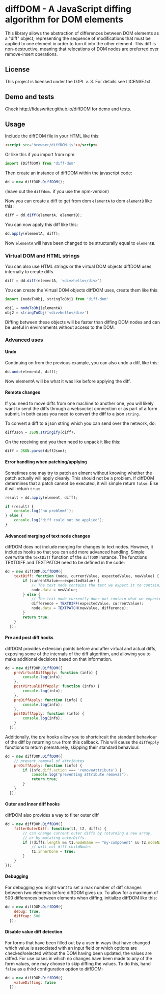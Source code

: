 # diffDOM - A JavaScript diffing algorithm for DOM elements

This library allows the abstraction of differences between DOM
elements as a "diff" object, representing the sequence of modifications
that must be applied to one element in order to turn it into the other
element. This diff is non-destructive, meaning that relocations of
DOM nodes are preferred over remove-insert operations.

## License

This project is licensed under the LGPL v. 3. For details see LICENSE.txt.

## Demo and tests

Check http://fiduswriter.github.io/diffDOM for demo and tests.

## Usage

Include the diffDOM file in your HTML like this:
```html
<script src="browser/diffDOM.js"></script>
```

Or like this if you import from npm:
```js
import {DiffDOM} from "diff-dom"
```

Then create an instance of diffDOM within the javascript code:
```js
dd = new diffDOM.DiffDOM();
```

(leave out the `diffdom.` if you use the npm-version)

Now you can create a diff to get from dom `elementA` to dom `elementB` like this:
```js
diff = dd.diff(elementA, elementB);
```

You can now apply this diff like this:
```js
dd.apply(elementA, diff);
```
Now `elementA` will have been changed to be structurally equal to `elementB`.

### Virtual DOM and HTML strings

You can also use HTML strings or the virtual DOM objects diffDOM uses internally to create diffs.

```js
diff = dd.diff(elementA, '<div>hello</div>')
```

You can create the Virtual DOM objects diffDOM uses, create them like this:

```js
import {nodeToObj, stringToObj} from "diff-dom"

obj1 = nodeToObj(elementA)
obj2 = stringToObj('<div>hello</div>')
```

Diffing between these objects will be faster than diffing DOM nodes and can be useful in environments
without access to the DOM.

### Advanced uses

#### Undo

Continuing on from the previous example, you can also undo a diff, like this:
```js
dd.undo(elementA, diff);
```
Now elementA will be what it was like before applying the diff.

#### Remote changes

If you need to move diffs from one machine to another one, you will likely want to send the diffs through a websocket connection or as part of a form submit. In both cases you need to convert the diff to a json `string`.

To convert a diff to a json string which you can send over the network, do:
```js
diffJson = JSON.stringify(diff);
```

On the receiving end you then need to unpack it like this:
```js
diff = JSON.parse(diffJson);
```

#### Error handling when patching/applying

Sometimes one may try to patch an elment without knowing whether the patch actually will apply cleanly. This should not be a problem. If diffDOM determines that a patch cannot be executed, it will simple return `false`. Else it will return `true`:
```js
result = dd.apply(element, diff);

if (result) {
    console.log('no problem!');
} else {
    console.log('diff could not be applied');
}
```
#### Advanced merging of text node changes

diffDOM does not include merging for changes to text nodes. However, it includes hooks so that you can add more advanced handling. Simple overwrite the `textDiff` function of the `diffDOM` instance. The functions TEXTDIFF and TEXTPATCH need to be defined in the code:
```js
dd = new diffDOM.DiffDOM({
    textDiff: function (node, currentValue, expectedValue, newValue) {
        if (currentValue===expectedValue) {
            // The text node contains the text we expect it to contain, so we simple change the text of it to the new value.
            node.data = newValue;
        } else {
            // The text node currently does not contain what we expected it to contain, so we need to merge.
            difference = TEXTDIFF(expectedValue, currentValue);
            node.data = TEXTPATCH(newValue, difference);
        }
        return true;
    }
  });
```

#### Pre and post diff hooks

diffDOM provides extension points before and after virtual and actual diffs, exposing some of the internals of the diff algorithm, and allowing you to make additional decisions based on that information.

```js
dd = new diffDOM.DiffDOM({
    preVirtualDiffApply: function (info) {
        console.log(info);
    },
    postVirtualDiffApply: function (info) {
        console.log(info);
    },
    preDiffApply: function (info) {
        console.log(info);
    },
    postDiffApply: function (info) {
        console.log(info);
    }
  });
```

Additionally, the _pre_ hooks allow you to shortcircuit the standard behaviour of the diff by returning `true` from this callback. This will cause the `diffApply` functions to return prematurely, skipping their standard behaviour.

```js
dd = new diffDOM.DiffDOM({
    // prevent removal of attributes
    preDiffApply: function (info) {
        if (info.diff.action === 'removeAttribute') {
            console.log("preventing attribute removal");
            return true;
        }
    }
  });
```

#### Outer and Inner diff hooks

diffDOM also provides a way to filter outer diff

```js
dd = new diffDOM.DiffDOM({
    filterOuterDiff: function(t1, t2, diffs) {
        // can change current outer diffs by returning a new array,
        // or by mutating outerDiffs.
        if (!diffs.length && t1.nodeName == "my-component" && t2.nodeName == t1.nodeName) {
            // will not diff childNodes
            t1.innerDone = true;
        }
    }
});
```

#### Debugging

For debugging you might want to set a max number of diff changes between two elements before diffDOM gives up. To allow for a maximum of 500 differences between elements when diffing, initialize diffDOM like this:
```js
dd = new diffDOM.DiffDOM({
    debug: true,
    diffcap: 500
  });
```

#### Disable value diff detection

For forms that have been filled out by a user in ways that have changed which value is associated with an input field or which options are checked/selected without
the DOM having been updated, the values are diffed. For use cases in which no changes have been made to any of the form values, one may choose to skip diffing the values. To do this, hand `false` as a third configuration option to diffDOM:
```js
dd = new diffDOM.DiffDOM({
    valueDiffing: false
  });
```
